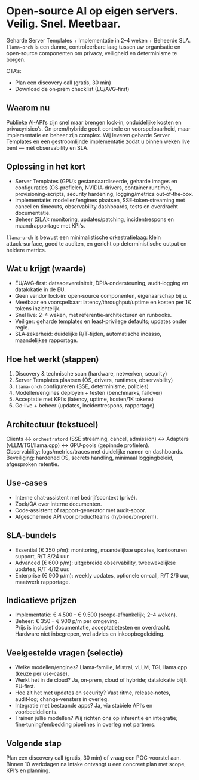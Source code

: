 # Open‑source AI op eigen servers. Veilig. Snel. Meetbaar.

Geharde Server Templates + Implementatie in 2–4 weken + Beheerde SLA.  
`llama‑orch` is een dunne, controleerbare laag tussen uw organisatie en open‑source componenten om privacy, veiligheid en determinisme te borgen.

CTA’s:  
- Plan een discovery call (gratis, 30 min)  
- Download de on‑prem checklist (EU/AVG‑first)

## Waarom nu

Publieke AI‑API’s zijn snel maar brengen lock‑in, onduidelijke kosten en privacyrisico’s. On‑prem/hybride geeft controle en voorspelbaarheid, maar implementatie en beheer zijn complex. Wij leveren geharde Server Templates en een gestroomlijnde implementatie zodat u binnen weken live bent — mét observability en SLA.

## Oplossing in het kort

- Server Templates (GPU): gestandaardiseerde, geharde images en configuraties (OS‑profielen, NVIDIA‑drivers, container runtime), provisioning‑scripts, security hardening, logging/metrics out‑of‑the‑box.  
- Implementatie: modellen/engines plaatsen, SSE‑token‑streaming met cancel en timeouts, observability dashboards, tests en overdracht documentatie.  
- Beheer (SLA): monitoring, updates/patching, incidentrespons en maandrapportage met KPI’s.

`llama‑orch` is bewust een minimalistische orkestratielaag: klein attack‑surface, goed te auditen, en gericht op deterministische output en heldere metrics.

## Wat u krijgt (waarde)

- EU/AVG‑first: datasoevereiniteit, DPIA‑ondersteuning, audit‑logging en datalokatie in de EU.  
- Geen vendor lock‑in: open‑source componenten, eigenaarschap bij u.  
- Meetbaar en voorspelbaar: latency/throughput/uptime en kosten per 1K tokens inzichtelijk.  
- Snel live: 2–4 weken, met referentie‑architecturen en runbooks.  
- Veiliger: geharde templates en least‑privilege defaults; updates onder regie.  
- SLA‑zekerheid: duidelijke R/T‑tijden, automatische incasso, maandelijkse rapportage.

## Hoe het werkt (stappen)

1) Discovery & technische scan (hardware, netwerken, security)
2) Server Templates plaatsen (OS, drivers, runtimes, observability)
3) `llama‑orch` configureren (SSE, determinisme, policies)
4) Modellen/engines deployen + testen (benchmarks, failover)
5) Acceptatie met KPI’s (latency, uptime, kosten/1K tokens)
6) Go‑live + beheer (updates, incidentrespons, rapportage)

## Architectuur (tekstueel)

Clients ↔ `orchestratord` (SSE streaming, cancel, admission) ↔ Adapters (vLLM/TGI/llama.cpp) ↔ GPU‑pools (gepinnde profielen).  
Observability: logs/metrics/traces met duidelijke namen en dashboards.  
Beveiliging: hardened OS, secrets handling, minimaal loggingbeleid, afgesproken retentie.

## Use‑cases

- Interne chat‑assistent met bedrijfscontext (privé).  
- Zoek/QA over interne documenten.  
- Code‑assistent of rapport‑generator met audit‑spoor.  
- Afgeschermde API voor productteams (hybride/on‑prem).

## SLA‑bundels

- Essential (€ 350 p/m): monitoring, maandelijkse updates, kantooruren support, R/T 8/24 uur.  
- Advanced (€ 600 p/m): uitgebreide observability, tweewekelijkse updates, R/T 4/12 uur.  
- Enterprise (€ 900 p/m): weekly updates, optionele on‑call, R/T 2/6 uur, maatwerk rapportage.

## Indicatieve prijzen

- Implementatie: € 4.500 – € 9.500 (scope‑afhankelijk; 2–4 weken).  
- Beheer: € 350 – € 900 p/m per omgeving.  
Prijs is inclusief documentatie, acceptatietesten en overdracht. Hardware niet inbegrepen, wel advies en inkoopbegeleiding.

## Veelgestelde vragen (selectie)

- Welke modellen/engines? Llama‑familie, Mistral, vLLM, TGI, llama.cpp (keuze per use‑case).  
- Werkt het in de cloud? Ja, on‑prem, cloud of hybride; datalokatie blijft EU‑first.  
- Hoe zit het met updates en security? Vast ritme, release‑notes, audit‑log; change‑vensters in overleg.  
- Integratie met bestaande apps? Ja, via stabiele API’s en voorbeeldclients.  
- Trainen jullie modellen? Wij richten ons op inferentie en integratie; fine‑tuning/embedding pipelines in overleg met partners.

## Volgende stap

Plan een discovery call (gratis, 30 min) of vraag een POC‑voorstel aan. Binnen 10 werkdagen na intake ontvangt u een concreet plan met scope, KPI’s en planning.

